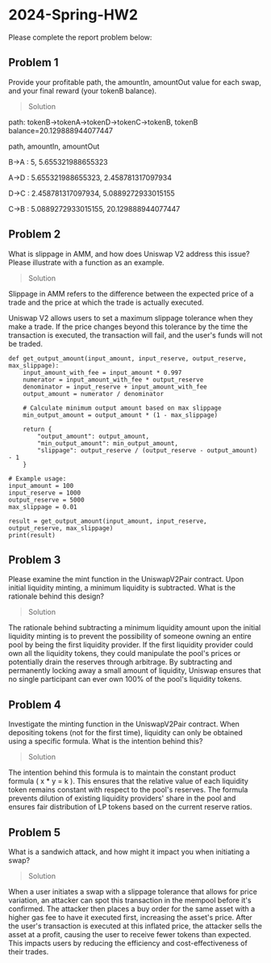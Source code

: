 # 2024-Spring-HW2

Please complete the report problem below:

## Problem 1
Provide your profitable path, the amountIn, amountOut value for each swap, and your final reward (your tokenB balance).

> Solution

path: tokenB->tokenA->tokenD->tokenC->tokenB, tokenB balance=20.129888944077447

path, amountIn, amountOut

B->A : 5, 5.655321988655323

A->D : 5.655321988655323, 2.458781317097934

D->C : 2.458781317097934, 5.0889272933015155

C->B : 5.0889272933015155, 20.129888944077447

## Problem 2
What is slippage in AMM, and how does Uniswap V2 address this issue? Please illustrate with a function as an example.

> Solution

Slippage in AMM refers to the difference between the expected price of a trade and the price at which the trade is actually executed. 

Uniswap V2 allows users to set a maximum slippage tolerance when they make a trade. If the price changes beyond this tolerance by the time the transaction is executed, the transaction will fail, and the user's funds will not be traded.

```
def get_output_amount(input_amount, input_reserve, output_reserve, max_slippage):
    input_amount_with_fee = input_amount * 0.997
    numerator = input_amount_with_fee * output_reserve
    denominator = input_reserve + input_amount_with_fee
    output_amount = numerator / denominator

    # Calculate minimum output amount based on max slippage
    min_output_amount = output_amount * (1 - max_slippage)

    return {
        "output_amount": output_amount,
        "min_output_amount": min_output_amount,
        "slippage": output_reserve / (output_reserve - output_amount) - 1
    }

# Example usage:
input_amount = 100
input_reserve = 1000
output_reserve = 5000
max_slippage = 0.01

result = get_output_amount(input_amount, input_reserve, output_reserve, max_slippage)
print(result)
```

## Problem 3
Please examine the mint function in the UniswapV2Pair contract. Upon initial liquidity minting, a minimum liquidity is subtracted. What is the rationale behind this design?

> Solution

The rationale behind subtracting a minimum liquidity amount upon the initial liquidity minting is to prevent the possibility of someone owning an entire pool by being the first liquidity provider. If the first liquidity provider could own all the liquidity tokens, they could manipulate the pool's prices or potentially drain the reserves through arbitrage. By subtracting and permanently locking away a small amount of liquidity, Uniswap ensures that no single participant can ever own 100% of the pool's liquidity tokens.


## Problem 4
Investigate the minting function in the UniswapV2Pair contract. When depositing tokens (not for the first time), liquidity can only be obtained using a specific formula. What is the intention behind this?

> Solution

The intention behind this formula is to maintain the constant product formula ( x * y = k ). This ensures that the relative value of each liquidity token remains constant with respect to the pool's reserves. The formula prevents dilution of existing liquidity providers' share in the pool and ensures fair distribution of LP tokens based on the current reserve ratios.

## Problem 5
What is a sandwich attack, and how might it impact you when initiating a swap?

> Solution

When a user initiates a swap with a slippage tolerance that allows for price variation, an attacker can spot this transaction in the mempool before it's confirmed. The attacker then places a buy order for the same asset with a higher gas fee to have it executed first, increasing the asset's price. After the user's transaction is executed at this inflated price, the attacker sells the asset at a profit, causing the user to receive fewer tokens than expected. This impacts users by reducing the efficiency and cost-effectiveness of their trades.
